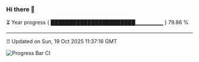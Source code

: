 ### Hi there 👋

⏳ Year progress { ███████████████████████▁▁▁▁▁▁▁ } 79.86 %

---

⏰ Updated on Sun, 19 Oct 2025 11:37:16 GMT

![Progress Bar CI](https://github.com/IshwaranRudhara/GIT-ACTION/workflows/Progress%20Bar%20CI/badge.svg)
